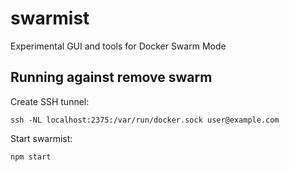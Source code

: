 # swarmist

Experimental GUI and tools for Docker Swarm Mode

## Running against remove swarm

Create SSH tunnel:

	ssh -NL localhost:2375:/var/run/docker.sock user@example.com

Start swarmist:

	npm start
